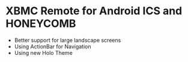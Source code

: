 XBMC Remote for Android ICS and HONEYCOMB
=========================================

- Better support for large landscape screens
- Using ActionBar for Navigation
- Using new Holo Theme

